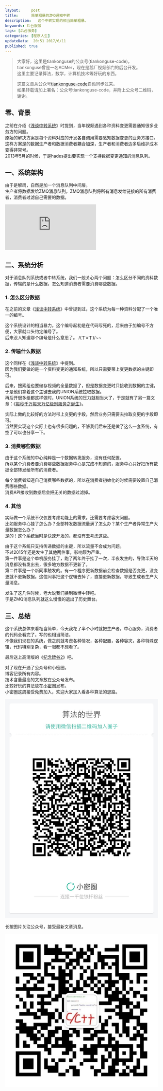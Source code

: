 ```yaml
---  
layout:     post  
title:      简单粗暴的ZMQ通知中转
description:   这个中转实现的相当简单粗暴。  
keywords: 后台服务  
tags: [后台服务]  
categories: [程序人生]  
updateData:  20:51 2017/6/11
published: true  
---  
```

  
  
>   
> 大家好，这里是tiankonguse的公众号(tiankonguse-code)。    
> tiankonguse曾是一名ACMer，现在是鹅厂视频部门的后台开发。    
> 这里主要记录算法，数学，计算机技术等好玩的东西。   
>      
> 这篇文章从公众号[tiankonguse-code](http://mp.weixin.qq.com/s/kjuZuB6l80e49rP_cJEr_g)自动同步过来。    
> 如果转载请加上署名：公众号tiankonguse-code，并附上公众号二维码，谢谢。    
>    
  
  
## 零、背景

之前在介绍《[浅谈中转系统](https://mp.weixin.qq.com/s/6_0SHmsvmq5NYWWlLbxV3w)》时提到，当年视频遇到各种资料变更需要通知很多业务方的问题。  
原始的解决方案是每个资料对应的开发各自调用需要感知数据变更的业务方接口。  
这样方案是的数据生产者和数据消费者耦合加深，生产者和消费者边多后维护成本变得非常号。  
2013年5月的时候，于是hades提出要实现一个支持数据变更通知的消息队列。  



## 一、系统架构


由于是解耦，自然是加一个消息队列中间层。  
生产者将数据发给ZMQ消息队列，ZMQ消息队列将所有消息发给链接的所有消费者，消费者过滤自己需要的数据。  


![](http://tiankonguse.com/lab/cloudLink/baidupan.php?url=/1915453531/935939979.png)  



## 二、系统分析

对于消息队列系统或者中转系统，我们一般关心两个问题：怎么区分不同的资料数据，传输的是什么数据，怎么知道消费者需要消费哪些数据。  


### 1. 怎么区分数据

在之前的文章《[浅谈中转系统](https://mp.weixin.qq.com/s/6_0SHmsvmq5NYWWlLbxV3w)》中曾提到过，这个系统为每一种资料分配了一个唯一的编号。  


这个系统设计的相当暴力，这个编号起初是在代码写死的，后来由于加编号不方便，大家就口头约定编号了。  
后来没人知道哪个编号是什么意思了。 /(ㄒoㄒ)/~~    


### 2. 传输什么数据


这个同样在《[浅谈中转系统](https://mp.weixin.qq.com/s/6_0SHmsvmq5NYWWlLbxV3w)》中提到。  
因为我们要做的是一个资料变更的通知系统，所以只需要带上变更数据的主键即可。  


后来，搜索组也要储存视频的全量数据了，但是数据变更时只接收到数据的主键，于是他们拿着这个主键去我的UNION系统拉取数据。  
再后开很多组都这样做时，UNION系统的压力就相当大了，于是就有了另一篇文章：《[每秒千万每天万亿级别服务之诞生](http://mp.weixin.qq.com/s/6taVob0DFx7K5QK-l4nmxQ)》。  


实际上做的比较好的方法时带上变更的字段，然后业务只需要去拉取变更的字段即可。  
当然要实现这个实际上也有很多问题的，不够我们后来还是做了这么一套系统，有空了可以也分享一下。  


### 3. 消费哪些数据


由于这个系统的中心纯粹是一个数据转发服务，没有任何配置。  
所以某个消费者要消费哪些数据服务中心是完成不知道的，服务中心只好把所有数据全部转发给所有的消费者。  


每个消费者知道自己消费哪些数据的，所以在消费者初始化的时候需要设置自己消费哪些数据。  
消费API接收到数据后会把无关的数据过滤掉。  


### 4. 其他


实际做一个系统不仅仅要考虑功能上的需求，还需要考虑容灾问题。  
比如服务中心挂了怎么办？全部转发数据流量满了怎么办？某个生产者异常生产大量数据怎么办？  
是的！这个系统当时是快速开发的，都没有去考虑这些。  


由于这个系统只支持传递数据的主键，所以流量不会成为问题。  
不过2015年还是发生了其他两件事，影响颇为严重。  
第一件事是这个单机服务挂了，跑了两年终于挂了一次，半夜发生的，导致半天的消息都没有发出去，很多地方数据不更新了。  
第二件事是一个新同事触发的。有一个程序更新数据前会检查数据是否变更，没变更就不更新数据。这位同事把这个逻辑去掉了，直接更新数据，导致生成者生产大量消息。  


发生了这几件时候，老大说我们换到微博中转吧。  
于是ZMQ消息队列就这么慢慢的退出了历史舞台。  


## 三、总结

这个系统总体来看相当简单，今天我花了半个小时就把生产者，中心服务，消费者的代码全看完了。写的也相当简洁。  
不像我们现在的系统，做之前就考虑各种情况，各种配置，各种容灾，各种特殊逻辑，代码特别复杂，看一眼都不想看了。    

最后送上高清版的《[纪念碑谷2](http://mp.weixin.qq.com/s/vN7Ubq5tMYw9_Yv0fj6-8w)》吧。  





对了现在开通了公众号和小密圈。  
博客记录所有内容。  
技术含量最高的文章放在公众号发布。  
比较好玩的算法放在[小密圈](https://wx.xiaomiquan.com/mweb/views/joingroup/join_group.html?group_id=281548515451&secret=r0krqw9fw0at24vxjxo1uo4k0h4lfe47&extra=d67ce0c25ec91252b3af846a10154c9e9d4cb50c763fee178acd68cd2c2e09ee)发布。  
小密圈这周接受免费加入，欢迎大家加入看各种算法的思路。  

![](/images/suanfa_xiaomiquan.jpg)  
  
  
长按图片关注公众号，接受最新文章消息。   
  
![](/images/weixin-50cm.jpg)  
  
  
  